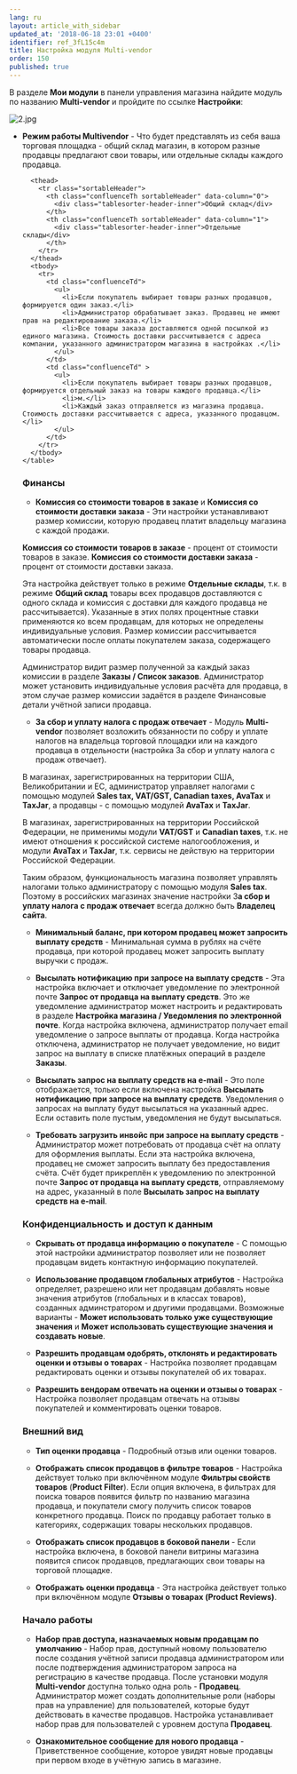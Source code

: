 ```yaml
---
lang: ru
layout: article_with_sidebar
updated_at: '2018-06-18 23:01 +0400'
identifier: ref_3fL15c4m
title: Настройка модуля Multi-vendor
order: 150
published: true
---
```

В разделе **Мои модули** в панели управления магазина найдите модуль по названию **Multi-vendor** и пройдите по ссылке **Настройки**:
    
   ![2.jpg]({{site.baseurl}}/attachments/ref_3fL15c4m/2.jpg)

   *   **Режим работы Multivendor** - Что будет представлять из себя ваша торговая площадка - общий склад магазин, в котором разные продавцы предлагают свои товары, или отдельные склады каждого продавца.  

        <table class="ui compact celled small padded table">
      <thead>
        <tr class="sortableHeader">
          <th class="confluenceTh sortableHeader" data-column="0">
            <div class="tablesorter-header-inner">Общий склад</div>
          </th>
          <th class="confluenceTh sortableHeader" data-column="1">
            <div class="tablesorter-header-inner">Отдельные склады</div>
          </th>
        </tr>
      </thead>
      <tbody>
        <tr>
          <td class="confluenceTd">
            <ul>
              <li>Если покупатель выбирает товары разных продавцов, формируется один заказ.</li>
              <li>Администратор обрабатывает заказ. Продавец не имеют прав на редактирование заказа.</li>
              <li>Все товары заказа доставляются одной посылкой из единого магазина. Стоимость доставки рассчитывается с адреса компании, указанного администратором магазина в настройках .</li>
            </ul>
          </td>
          <td class="confluenceTd" >
            <ul>
              <li>Если покупатель выбирает товары разных продавцов, формируется отдельный заказ на товары каждого продавца.</li>
              <li>м.</li>
              <li>Каждый заказ отправляется из магазина продавца. Стоимость доставки рассчитывается с адреса, указанного продавцом.</li>
            </ul>
          </td>
        </tr>
      </tbody>
    </table>

### Финансы
    
   *   **Комиссия со стоимости товаров в заказе** и **Комиссия со стоимости доставки заказа** - Эти настройки устанавливают размер комиссии, которую продавец платит владельцу магазина с каждой продажи.
   
**Комиссия со стоимости товаров в заказе** - процент от стоимости товаров в заказе. **Комиссия со стоимости доставки заказа** - процент от стоимости доставки заказа. 

Эта настройка действует только в режиме **Отдельные склады**, т.к. в режиме **Общий склад** товары всех продавцов доставляются с одного склада и комиссия с доставки для каждого продавца не рассчитывается). Указанные в этих полях процентные ставки применяются ко всем продавцам, для которых не определены индивидуальные условия. Размер комиссии рассчитывается автоматически после оплаты покупателем заказа, содержащего товары продавца. 

Администратор видит размер полученной за каждый заказ комиссии в разделе **Заказы / Список заказов**. Администратор может установить индивидуальные условия расчёта для продавца, в этом случае размер комиссии задаётся в разделе Финансовые детали учётной записи продавца. 
        
   *   **За сбор и уплату налога с продаж отвечает** - Модуль **Multi-vendor** позволяет возложить обязанности по собру и уплате налогов на владельца торговой площадки или на каждого продавца в отдельности (настройка За сбор и уплату налога с продаж отвечает). 
   
   В магазинах, зарегистрированных на территории США, Великобритании и ЕС, администратор управляет налогами с помощью модулей **Sales tax, VAT/GST, Canadian taxes, AvaTax** и **TaxJar**, а продавцы - с помощью модулей **AvaTax** и **TaxJar**. 
   
   В магазинах, зарегистрированных на территории Российской Федерации, не применимы модули **VAT/GST** и **Canadian taxes**, т.к. не имеют отношения к российской системе налогообложения, и модули **AvaTax** и **TaxJar**, т.к. сервисы не действую на территории Российской Федерации. 
   
   Таким образом, функциональность магазина позволяет управлять налогами только администратору с помощью модуля **Sales tax**. Поэтому в российских магазинах значение настройки З**а сбор и уплату налога с продаж отвечает** всегда должно быть **Владелец сайта**. 
  
   *   **Минимальный баланс, при котором продавец может запросить выплату средств** - Минимальная сумма в рублях на счёте продавца, при которой продавец может запросить выплату выручки с продаж.
    
   *   **Высылать нотификацию при запросе на выплату средств** - Эта настройка включает и отключает уведомление по электронной почте **Запрос от продавца на выплату средств**. Это же уведомление администратор может настроить и редактировать в разделе **Настройка магазина / Уведомления по электронной почте**. Когда настройка включена, администратор получает email уведомление о запросе выплаты от продавца. Когда настройка отключена, администратор не получает уведомление, но видит запрос на выплату в списке платёжных операций в разделе **Заказы**.
    
   *   **Высылать запрос на выплату средств на e-mail** - Это поле отображается, только если включена настройка **Высылать нотификацию при запросе на выплату средств**. Уведомления о запросах на выплату будут высылаться на указанный адрес. Если оставить поле пустым, уведомления не будут высылаться.
    
   *   **Требовать загрузить инвойс при запросе на выплату средств** - Администратор может потребовать от продавца счёт на оплату для оформления выплаты. Если эта настройка включена, продавец не сможет запросить выплату без предоставления счёта. Счёт будет прикреплён к уведомлению по электронной почте **Запрос от продавца на выплату средств**, отправляемому на адрес, указанный в поле **Высылать запрос на выплату средств на e-mail**.
   
### Конфиденциальность и доступ к данным

   *   **Скрывать от продавца информацию о покупателе** - С помощью этой настройки администратор позволяет или не позволяет продавцам видеть контактную информацию покупателей.
    
   *   **Использование продавцом глобальных атрибутов** - Настройка определяет, разрешено или нет продавцам добавлять новые значения атрибутов (глобальных и в классах товаров), созданных админстратором и другими продавцами. Возможные варианты - **Может использовать только уже существующие значения** и **Может использовать существующие значения и создавать новые**.

   *   **Разрешить продавцам одобрять, отклонять и редактировать оценки и отзывы о товарах** - Настройка позволяет продавцам редактировать оценки и отзывы покупателей об их товарах.
   
   *   **Разрешить вендорам отвечать на оценки и отзывы о товарах** - Настройка позволяет продавцам отвечать на отзывы покупателей и комментировать оценки товаров.
   
### Внешний вид   

   *   **Тип оценки продавца** - Подробный отзыв или оценки товаров. 
   
   *   **Отображать список продавцов в фильтре товаров** - Настройка действует только при включённом модуле **Фильтры свойств товаров** (**Product Filter**). Если опция включена, в фильтрах для поиска товаров появится фильтр по названию магазина продавца, и покупатели смогу получить список товаров конкретного продавца. Поиск по продавцу работает только в категориях, содержащих товары нескольких продавцов.
   
   *   **Отображать список продавцов в боковой панели** - Если настройка включена, в боковой панели витрины магазина появится список продавцов, предлагающих свои товары на торговой площадке.
    
   *   **Отображать оценки продавца** - Эта настройка действует только при включённом модуле **Отзывы о товарах (Product Reviews)**.
    
### Начало работы   
    
   *   **Набор прав доступа, назначаемых новым продавцам по умолчанию** - Набор прав, доступный новому пользователю после создания учётной записи продавца администратором или после подтверждения администратором запроса на регистрацию в качестве продавца. После установки модуля **Multi-vendor** доступна только одна роль - **Продавец**. Администратор может создать дополнительные роли (наборы прав на управление) для пользователей, которые будут действовать в качестве продавцов. Настройка устанавливает набор прав для пользователей с уровнем доступа **Продавец**.
   
   *   **Ознакомительное сообщение для нового продавца** - Приветственное сообщение, которое увидят новые продавцы при первом входе в учётную запись в магазине.
   
   


